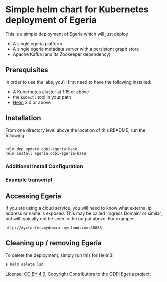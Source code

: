<!-- SPDX-License-Identifier: CC-BY-4.0 -->
<!-- Copyright Contributors to the ODPi Egeria project. -->

# Simple helm chart for Kubernetes deployment of Egeria

This is a simple deployment of Egeria which will just deploy

  - A single egeria platform
  - A single egeria metadata server with a persistent graph store
  - Apache Kafka (and its Zookeeper dependency)

## Prerequisites

In order to use the labs, you'll first need to have the following installed:

  - A Kubernetes cluster at 1.15 or above
  - the `kubectl` tool in your path
  - [Helm](https://github.com/helm/helm/releases) 3.0 or above



## Installation

From one directory level above the location of this README, run the following:

```bash

helm dep update odpi-egeria-base
helm install egeria odpi-egeria-base
```

### Additional Install Configuration

### Example transcript

## Accessing Egeria 

If you are using a cloud service, you will need to know what external ip address or name is exposed. This may be called 'Ingress Domain' or similar, but will typically not be seen in the output above. For example:

```
http://mycluster.mydomain.mycloud.com:30888
```

## Cleaning up / removing Egeria

To delete the deployment, simply run this for Helm3:

```bash
$ helm delete lab
```


License: [CC BY 4.0](https://creativecommons.org/licenses/by/4.0/),
Copyright Contributors to the ODPi Egeria project.
